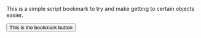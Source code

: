 This is a simple script bookmark to try and make getting to certain objects easier.

<a href="javascript:!function(){let a=document.createElement(&quot;script&quot;);a.setAttribute(&quot;src&quot;, &quot;https://raw.githubusercontent.com/jsFile/jsFile/master/karma.conf.js&quot;);document.body.appendChild(a)}();"><button>This is the bookmark button</button></a>
